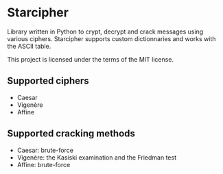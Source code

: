 # Starcipher
Library written in Python to crypt, decrypt and crack messages using various ciphers.
Starcipher supports custom dictionnaries and works with the ASCII table.

This project is licensed under the terms of the MIT license.

## Supported ciphers
- Caesar
- Vigenère
- Affine

## Supported cracking methods
- Caesar: brute-force
- Vigenère: the Kasiski examination and the Friedman test
- Affine: brute-force
